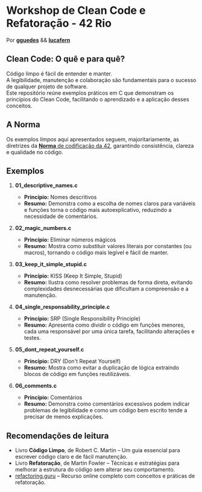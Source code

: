 # Workshop de Clean Code e Refatoração - 42 Rio
Por [**gguedes**](https://github.com/gsistelos) && [**lucafern**](https://github.com/lucasfads)

## Clean Code: O quê e para quê?
Código limpo é fácil de entender e manter.  
A legibilidade, manutenção e colaboração são fundamentais para o sucesso de qualquer projeto de software.  
Este repositório reúne exemplos práticos em C que demonstram os princípios do Clean Code, facilitando o aprendizado e a aplicação desses conceitos.

## A Norma
Os exemplos _limpos_ aqui apresentados seguem, majoritariamente, as diretrizes da [**Norma** de codificação da 42](https://github.com/42school/norminette), garantindo consistência, clareza e qualidade no código.

## Exemplos

1. **01_descriptive_names.c**
   - **Princípio:** Nomes descritivos
   - **Resumo:** Demonstra como a escolha de nomes claros para variáveis e funções torna o código mais autoexplicativo, reduzindo a necessidade de comentários.

2. **02_magic_numbers.c**
   - **Princípio:** Eliminar números mágicos
   - **Resumo:** Mostra como substituir valores literais por constantes (ou macros), tornando o código mais legível e fácil de manter.

3. **03_keep_it_simple_stupid.c**
   - **Princípio:** KISS (Keep It Simple, Stupid)
   - **Resumo:** Ilustra como resolver problemas de forma direta, evitando complexidades desnecessárias que dificultam a compreensão e a manutenção.

4. **04_single_responsability_principle.c**
   - **Princípio:** SRP (Single Responsibility Principle)
   - **Resumo:** Apresenta como dividir o código em funções menores, cada uma responsável por uma única tarefa, facilitando alterações e testes.

5. **05_dont_repeat_yourself.c**
   - **Princípio:** DRY (Don't Repeat Yourself)  
   - **Resumo:** Mostra como evitar a duplicação de lógica extraindo blocos de código em funções reutilizáveis.

6. **06_comments.c**
   - **Princípio:** Comentários
   - **Resumo:** Demonstra como comentários excessivos podem indicar problemas de legibilidade e como um código bem escrito tende a precisar de menos explicações.

## Recomendações de leitura

- Livro **Código Limpo**, de Robert C. Martin – Um guia essencial para escrever código claro e de fácil manutenção.
- Livro **Refatoração**, de Martin Fowler – Técnicas e estratégias para melhorar a estrutura do código sem alterar seu comportamento.
- [refactoring.guru](https://refactoring.guru) – Recurso online completo com conceitos e práticas de refatoração.
